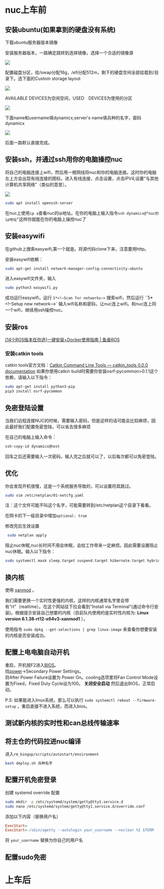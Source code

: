 # nuc上车前

## 安装ubuntu(如果拿到的硬盘没有系统)

下载ubuntu服务器版本镜像

安装服务器版本，一路确定跳转到选择镜像，选择一个合适的镜像源

![](https://img2024.cnblogs.com/blog/967675/202403/967675-20240322173935643-965887955.png)

配置磁盘分区，给/swap分配16g，/efi分配512m，剩下的硬盘空间全部挂载到/目录下。选下面的Custom storage layout

![](https://img2024.cnblogs.com/blog/967675/202403/967675-20240322174254829-1795025193.png)

AVAILABLE DEVICES为空闲空间，USED　DEVICES为使用的分区

![](https://img2024.cnblogs.com/blog/967675/202403/967675-20240322174352456-515191639.png)

下面name和username填dynamicx,server's name填兵种的名字，密码dynamicx

![](https://img2024.cnblogs.com/blog/967675/202403/967675-20240322174805007-343495798.png)

后面一路默认直接完成。

## 安装ssh，并通过ssh用你的电脑操控nuc

将自己的电脑连接上wifi，然后用一根网线将nuc和你的电脑连接。这时你的电脑左上方会出现有线连接的图标。进入有线连接，点击设置，点击IPV4,设置“与其他计算机共享网络”（类似的意思）。

![](/home/xie/.var/app/com.github.marktext.marktext/config/marktext/images/2025-04-20-20-32-10-image.png)

```bash
sudo apt install openssh-server
```

在nuc上使用`ip a`查看nuc的ip地址。在你的电脑上输入指令`ssh dynamicx@“nuc的ip地址”`这样你就能在你的电脑上操控nuc了

## 安装easywifi

在github上搜索easywifi,第一个就是。将源代码clone下来，注意要用http。

安装easywifi依赖：

```bash
sudo apt-get install network-manager-config-connectivity-ubuntu
```

进入easywifi文件夹，输入

```bash
sudo python3 easywifi.py
```

成功运行easywifi，运行 `1*<!–Scan for networks–>` 搜索wifi，然后运行 ``5*<!–Setup new network–>` 输入wifi名称和密码，让nuc连上wifi。和nuc连上同一个wifi，继续用ssh操控nuc。

## 安装ros

[[14个ROS版本任你选]一键安装+Docker使用指南 | 鱼香ROS](https://fishros.org.cn/forum/topic/351/14%E4%B8%AAros%E7%89%88%E6%9C%AC%E4%BB%BB%E4%BD%A0%E9%80%89-%E4%B8%80%E9%94%AE%E5%AE%89%E8%A3%85-docker%E4%BD%BF%E7%94%A8%E6%8C%87%E5%8D%97)

### 安装catkin tools

catkin tools官方文档：[Catkin Command Line Tools &mdash; catkin_tools 0.0.0 documentation](https://catkin-tools.readthedocs.io/en/latest/) 如果你使用catkin build时需要你安装osrf-pycommon>0.1.1这个依赖，请输入以下指令：

```bash
sudo apt-get install python3-pip
pip3 install osrf-pycommon
```

## 免密登陆设置

当我们远程连接NUC的时候，需要输入密码，但是这样的话可能会比较麻烦，因此最好我们配置免密登陆，可以省去很多麻烦

在自己的电脑上输入命令：

```bash
ssh-copy-id dynamicx@host
```

回车之后还需要输入一次密码，输入完之后就可以了，以后每次都可以免密登陆。

## 优化

你会发现开机很慢，这是一个系统服务导致的，可以设置将其跳过。

```bash
sudo vim /etc/netplan/01-netcfg.yaml
```

注：这个文件可能不叫这个名字，可能需要转到/etc/netplan这个目录下看看。

在网卡的下一级目录中增加`optional: true`

修改完后生效设置

```bash
 sudo netplan apply
```

阻止nuc休眠,nuc长时间不用会休眠，会给工作带来一定麻烦。因此需要设置阻止nuc休眠。输入以下指令：

```bash
sudo systemctl mask sleep.target suspend.target hibernate.target hybrid-sleep.target
```

## 换内核

使用 [xanmod](https://xanmod.org) 。

我们需要更换一个实时性更强的内核，这样的内核通常名字里会带有“rt”（realtime）。在这个网站往下拉会看到“Install via Terminal”(通过命令行安装)。根据提示安装自己想要的内核（目前队内使用的是实时性内核为: **Linux version 6.1.38-rt12-x64v3-xanmod1** ）。

使用指令 `sudo dpkg --get-selections | grep linux-image` 来查看你想要安装的内核是否安装成功。

## 配置上电电脑自动开机

重启，开机按F2进入[BIOS](https://so.csdn.net/so/search?q=BIOS&spm=1001.2101.3001.7020)。  
找[power](https://so.csdn.net/so/search?q=power&spm=1001.2101.3001.7020)->Secondary Power Settings。  
将After Power Failure设置为 Power On。cooling选项里将Fan Control Mode设置为Fixed，Fixed Duty Cycle设为100。 **关闭安全启动** 然后退出BIOS，正常启动。

P.S: 如果能进入linux系统，那么可以执行 `sudo systemctl reboot --firmware-setup` ，重启直接不进入系统，而进入bios。

## 测试新内核的实时性和can总线传输速率

## 将主仓的代码拉进nuc编译

进入`rm_bingup/scripts/autostart/environment`

```bash
bash deploy.sh 兵种名字
```

## 配置开机免密登录

创建 systemd override 配置

```bash
sudo mkdir -p /etc/systemd/system/getty@tty1.service.d
sudo nano /etc/systemd/system/getty@tty1.service.d/override.conf
```

添加以下内容（替换用户名）

```ini
ExecStart= 
ExecStart=-/sbin/agetty --autologin your_username --noclear %I $TERM
```

将 `your_username` 替换为你自己的用户名

## 配置sudo免密

# 上车后
